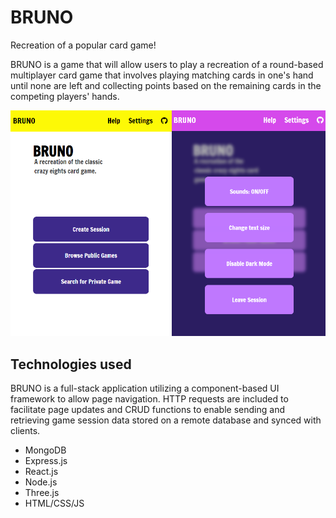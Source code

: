 # BRUNO

Recreation of a popular card game! 

BRUNO is a game that will allow users to play a recreation of a round-based multiplayer card game that involves playing matching cards in one's hand until none are left and collecting points based on the remaining cards in the competing players' hands.

<img src="Assets/combined.png">

## Technologies used

BRUNO is a full-stack application utilizing a component-based UI framework to allow page navigation. HTTP requests are included to facilitate page updates and CRUD functions to enable sending and retrieving game session data stored on a remote database and synced with clients.

* MongoDB
* Express.js
* React.js
* Node.js
* Three.js
* HTML/CSS/JS

 